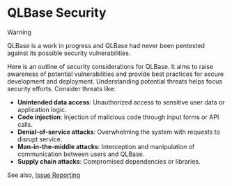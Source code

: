 # QLBase Security

> [!WARNING]  
> QLBase is a work in progress and QLBase had never been pentested against its possible security vulnerabilities.

Here is an outline of security considerations for QLBase. It aims to raise awareness of potential vulnerabilities and provide best practices for secure development and deployment. Understanding potential threats helps focus security efforts. Consider threats like:

- **Unintended data access**: Unauthorized access to sensitive user data or application logic.
- **Code injection**: Injection of malicious code through input forms or API calls.
- **Denial-of-service attacks**: Overwhelming the system with requests to disrupt service.
- **Man-in-the-middle attacks**: Interception and manipulation of communication between users and QLBase.
- **Supply chain attacks**: Compromised dependencies or libraries.

See also, [Issue Reporting](https://github.com/nthnn/QLBase?tab=readme-ov-file#-issue-reporting)